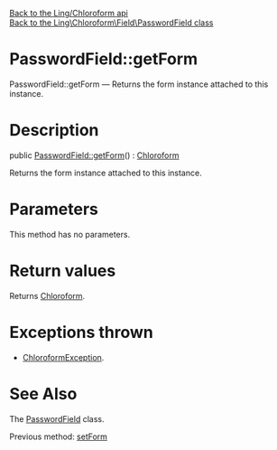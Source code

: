 [Back to the Ling/Chloroform api](https://github.com/lingtalfi/Chloroform/blob/master/doc/api/Ling/Chloroform.md)<br>
[Back to the Ling\Chloroform\Field\PasswordField class](https://github.com/lingtalfi/Chloroform/blob/master/doc/api/Ling/Chloroform/Field/PasswordField.md)


PasswordField::getForm
================



PasswordField::getForm — Returns the form instance attached to this instance.




Description
================


public [PasswordField::getForm](https://github.com/lingtalfi/Chloroform/blob/master/doc/api/Ling/Chloroform/Field/PasswordField/getForm.md)() : [Chloroform](https://github.com/lingtalfi/Chloroform/blob/master/doc/api/Ling/Chloroform/Form/Chloroform.md)




Returns the form instance attached to this instance.




Parameters
================

This method has no parameters.


Return values
================

Returns [Chloroform](https://github.com/lingtalfi/Chloroform/blob/master/doc/api/Ling/Chloroform/Form/Chloroform.md).


Exceptions thrown
================

- [ChloroformException](https://github.com/lingtalfi/Chloroform/blob/master/doc/api/Ling/Chloroform/Exception/ChloroformException.md).&nbsp;







See Also
================

The [PasswordField](https://github.com/lingtalfi/Chloroform/blob/master/doc/api/Ling/Chloroform/Field/PasswordField.md) class.

Previous method: [setForm](https://github.com/lingtalfi/Chloroform/blob/master/doc/api/Ling/Chloroform/Field/PasswordField/setForm.md)<br>

